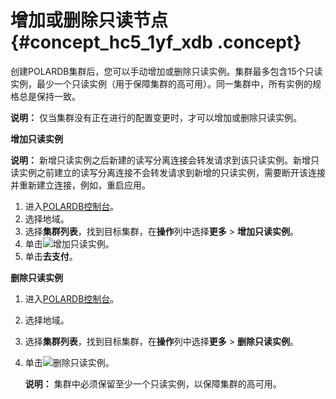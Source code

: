 # 增加或删除只读节点 {#concept_hc5_1yf_xdb .concept}

创建POLARDB集群后，您可以手动增加或删除只读实例。集群最多包含15个只读实例，最少一个只读实例（用于保障集群的高可用）。同一集群中，所有实例的规格总是保持一致。

**说明：** 仅当集群没有正在进行的配置变更时，才可以增加或删除只读实例。

**增加只读实例**

**说明：** 新增只读实例之后新建的读写分离连接会转发请求到该只读实例。新增只读实例之前建立的读写分离连接不会转发请求到新增的只读实例，需要断开该连接并重新建立连接，例如，重启应用。

1.  进入[POLARDB控制台](https://polardb.console.aliyun.com/)。
2.  选择地域。
3.  选择**集群列表**，找到目标集群，在**操作**列中选择**更多** \> **增加只读实例**。
4.  单击![](http://static-aliyun-doc.oss-cn-hangzhou.aliyuncs.com/assets/img/13773/15353622343597_zh-CN.jpg)增加只读实例。
5.  单击**去支付**。


**删除只读实例**

1.  进入[POLARDB控制台](https://polardb.console.aliyun.com/)。
2.  选择地域。
3.  选择**集群列表**，找到目标集群，在**操作**列中选择**更多** \> **删除只读实例**。
4.  单击![](http://static-aliyun-doc.oss-cn-hangzhou.aliyuncs.com/assets/img/13773/15353622343601_zh-CN.png)删除只读实例。

    **说明：** 集群中必须保留至少一个只读实例，以保障集群的高可用。


